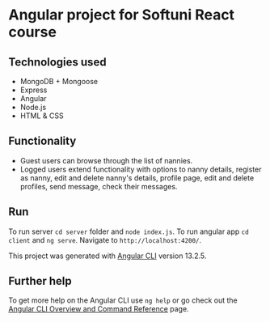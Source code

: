 # Angular project for Softuni React course

## Technologies used
- MongoDB + Mongoose
- Express
- Angular
- Node.js
- HTML & CSS

## Functionality
- Guest users can browse through the list of nannies.
- Logged users extend functionality with options to nanny details, register as nanny, edit and delete nanny's details, profile page, edit and delete profiles, send message, check their messages.

## Run
To run server `cd server` folder and `node index.js`.
To run angular app `cd client` and `ng serve`. Navigate to `http://localhost:4200/`.

This project was generated with [Angular CLI](https://github.com/angular/angular-cli) version 13.2.5.

## Further help

To get more help on the Angular CLI use `ng help` or go check out the [Angular CLI Overview and Command Reference](https://angular.io/cli) page.
